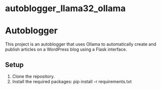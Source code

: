 # autoblogger_llama32_ollama
# Autoblogger
This project is an autoblogger that uses Ollama to automatically create and publish articles on a WordPress blog using a Flask interface.

## Setup

1. Clone the repository.
2. Install the required packages:
   pip install -r requirements.txt
